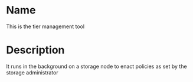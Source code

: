 # Name
This is the tier management tool

# Description
It runs in the background on a storage node to enact policies as set by the
storage administrator

